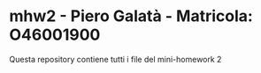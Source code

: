 # mhw2 - Piero Galatà - Matricola: O46001900
Questa repository contiene tutti i file del mini-homework 2
